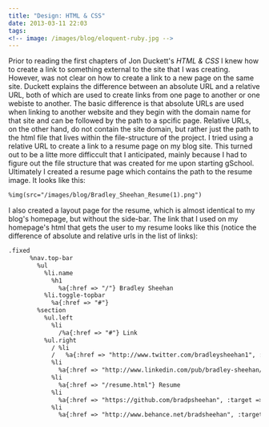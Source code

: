 ```yaml
---
title: "Design: HTML & CSS"
date: 2013-03-11 22:03
tags:
<!-- image: /images/blog/eloquent-ruby.jpg -->
---
```


Prior to reading the first chapters of Jon Duckett's *HTML & CSS* I knew how to create a link to something external to the site that I was creating.  However, was not clear on how to create a link to a new page on the same site.  Duckett explains the difference between an absolute URL and a relative URL, both of which are used to create links from one page to another or one webiste to another.  The basic difference is that absolute URLs are used when linking to another website and they begin with the domain name for that site and can be followed by the path to a spcific page.  Relative URLs, on the other hand, do not contain the site domain, but rather just the path to the html file that lives within the file-structure of the project.  I tried using a relative URL to create a link to a resume page on my blog site.  This turned out to be a litte more difficcult that I anticipated, mainly because I had to figure out the file structure that was created for me upon starting gSchool.  Ultimately I created a resume page which contains the path to the resume image.  It looks like this:

```html
%img(src="/images/blog/Bradley_Sheehan_Resume(1).png")
```

I also created a layout page for the resume, which is almost identical to my blog's homepage, but without the side-bar.  The link that I used on my homepage's html that gets the user to my resume looks like this (notice the difference of absolute and relative urls in the list of links):

```html
.fixed
      %nav.top-bar
        %ul
          %li.name
            %h1
              %a{:href => "/"} Bradley Sheehan
          %li.toggle-topbar
            %a{:href => "#"}
        %section
          %ul.left
            %li
              /%a{:href => "#"} Link
          %ul.right
            / %li
            /   %a{:href => "http://www.twitter.com/bradleysheehan1", :target => "_blank"} Twitter
            %li
              %a{:href => "http://www.linkedin.com/pub/bradley-sheehan/1b/ab7/a48", :target => "_blank"} LinkedIn
            %li
              %a{:href => "/resume.html"} Resume
            %li
              %a{:href => "https://github.com/bradpsheehan", :target => "_blank"} GitHub
            %li
              %a{:href => "http://www.behance.net/bradsheehan", :target => "_blank"} Behance
```


